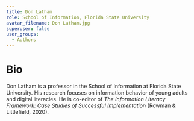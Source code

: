 ```yaml
---
title: Don Latham
role: School of Information, Florida State University
avatar_filename: Don Latham.jpg
superuser: false
user_groups:
  - Authors
---
```

# Bio

Don Latham is a professor in the School of Information at Florida State University. His research focuses on information behavior of young adults and digital literacies. He is co-editor of _The Information Literacy Framework: Case Studies of Successful Implementation_ (Rowman & Littlefield, 2020).
